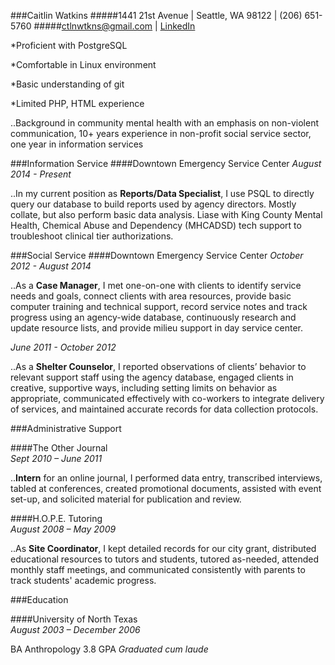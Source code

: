 ###Caitlin Watkins 
#####1441 21st Avenue | Seattle, WA 98122 | (206) 651-5760
#####ctlnwtkns@gmail.com | [LinkedIn](https://www.linkedin.com/in/caitlinwatkins) 


*Proficient with PostgreSQL

*Comfortable in Linux environment

*Basic understanding of git

*Limited PHP, HTML experience 

..Background in community mental health with an emphasis on non-violent communication, 10+ years experience in non-profit social service sector, one year in information services

###Information Service
####Downtown Emergency Service Center
*August 2014 - Present*

..In my current position as **Reports/Data Specialist**, I use PSQL to directly query our database to build reports used by agency directors. Mostly collate, but also perform basic data analysis. Liase with King County Mental Health, Chemical Abuse and Dependency (MHCADSD) tech support to troubleshoot clinical tier authorizations. 

###Social Service
####Downtown Emergency Service Center
*October 2012 - August 2014*

..As a **Case Manager**, I met one-on-one with clients to identify service needs and goals, connect clients with area resources, provide basic computer training and technical support, record service notes and track progress using an agency-wide database, continuously research and update resource lists, and provide milieu support in day service center.

*June 2011 - October 2012*

..As a **Shelter Counselor**, I reported observations of clients’ behavior to relevant support staff using the agency database, engaged clients in creative, supportive ways, including setting limits on behavior as appropriate, communicated effectively with co-workers to integrate delivery of services, and maintained accurate records for data collection protocols. 

###Administrative Support

####The Other Journal	
*Sept 2010 – June 2011*

..**Intern** for an online journal, I performed data entry, transcribed interviews, tabled at conferences, created promotional documents, assisted with event set-up, and solicited material for publication and review.

####H.O.P.E. Tutoring 	
*August 2008 – May 2009*

..As **Site Coordinator**, I kept detailed records for our city grant, distributed educational resources to tutors and students, tutored as-needed, attended monthly staff meetings, and communicated consistently with parents to track students' academic progress. 

###Education

####University of North Texas	
*August 2003 – December 2006*

BA Anthropology 
3.8 GPA *Graduated cum laude*  


